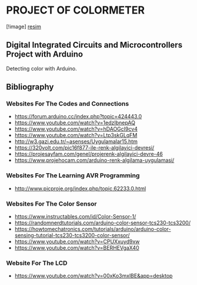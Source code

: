 
# PROJECT OF COLORMETER

[!image] [resim]

[resim]:  https://www.projehocam.com/wp-content/uploads/renkalgilama-devresi.jpg

## Digital Integrated Circuits and Microcontrollers Project with Arduino

Detecting color with Arduino.

## Bibliography

### Websites For The Codes and Connections

- https://forum.arduino.cc/index.php?topic=424443.0
- https://www.youtube.com/watch?v=1edzIbnepAQ
- https://www.youtube.com/watch?v=hDAOGcI9cv4
- https://www.youtube.com/watch?v=Ltp3skGLqFM
- http://w3.gazi.edu.tr/~asenses/Uygulamalar15.htm
- https://320volt.com/pic16f877-ile-renk-algilayici-devresi/
- https://projesayfam.com/genel/projerenk-algilayici-devre-46
- https://www.projehocam.com/arduino-renk-algilama-uygulamasi/

### Websites For The Learning AVR Programming

- http://www.picproje.org/index.php/topic,62233.0.html

### Websites For The Color Sensor

- https://www.instructables.com/id/Color-Sensor-1/
- https://randomnerdtutorials.com/arduino-color-sensor-tcs230-tcs3200/
- https://howtomechatronics.com/tutorials/arduino/arduino-color-sensing-tutorial-tcs230-tcs3200-color-sensor/
- https://www.youtube.com/watch?v=CPUXxuyd9xw
- https://www.youtube.com/watch?v=BERHEVgaX40

### Website For The LCD

-  https://www.youtube.com/watch?v=00xKo3mxlBE&app=desktop

 
